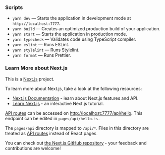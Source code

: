 ### Scripts

- `yarn dev` — Starts the application in development mode at `http://localhost:7777`.
- `yarn build` — Creates an optimized production build of your application.
- `yarn start` — Starts the application in production mode.
- `yarn typecheck` — Validates code using TypeScript compiler.
- `yarn eslint` — Runs ESLint.
- `yarn stylelint` — Runs Stylelint.
- `yarn format` — Runs Prettier.

### Learn More about Next.js

This is a [Next.js](https://nextjs.org/) project.

To learn more about Next.js, take a look at the following resources:

- [Next.js Documentation](https://nextjs.org/docs) - learn about Next.js features and API.
- [Learn Next.js](https://nextjs.org/learn) - an interactive Next.js tutorial.

[API routes](https://nextjs.org/docs/api-routes/introduction) can be accessed on [http://localhost:7777/api/hello](http://localhost:7777/api/hello). This endpoint can be edited in `pages/api/hello.ts`.

The `pages/api` directory is mapped to `/api/*`. Files in this directory are treated as [API routes](https://nextjs.org/docs/api-routes/introduction) instead of React pages.

You can check out [the Next.js GitHub repository](https://github.com/vercel/next.js/) - your feedback and contributions are welcome!
